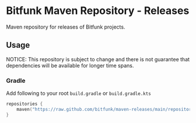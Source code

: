 # Bitfunk Maven Repository - Releases

Maven repository for releases of Bitfunk projects.

## Usage

NOTICE: This repository is subject to change and there is not guarantee that dependencies will be available for longer time spans.

### Gradle

Add following to your root `build.gradle` or `build.gradle.kts`

```Kotlin
repositories {
    maven("https://raw.github.com/bitfunk/maven-releases/main/repository")
}
```
